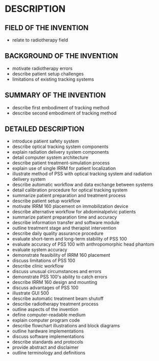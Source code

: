 # DESCRIPTION

## FIELD OF THE INVENTION

- relate to radiotherapy field

## BACKGROUND OF THE INVENTION

- motivate radiotherapy errors
- describe patient setup challenges
- limitations of existing tracking systems

## SUMMARY OF THE INVENTION

- describe first embodiment of tracking method
- describe second embodiment of tracking method

## DETAILED DESCRIPTION

- introduce patient safety system
- describe optical tracking system components
- explain radiation delivery system components
- detail computer system architecture
- describe patient treatment-simulation process
- explain use of single IRRM for patient localization
- illustrate method of PSS with optical tracking system and radiation delivery system
- describe automatic workflow and data exchange between systems
- detail calibration procedure for optical tracking system
- summarize patient preparation and treatment process
- describe patient setup workflow
- motivate IRRM 160 placement on immobilization device
- describe alternative workflow for abdominalpelvic patients
- summarize patient preparation time and accuracy
- describe information transfer and software module
- outline treatment stage and therapist intervention
- describe daily quality assurance procedure
- evaluate short-term and long-term stability of PSS 100
- evaluate accuracy of PSS 100 with anthropomorphic head phantom
- evaluate system accuracy
- demonstrate feasibility of IRRM 160 placement
- discuss limitations of PSS 100
- describe clinic workflow
- discuss unusual circumstances and errors
- demonstrate PSS 100's ability to catch errors
- describe IRRM 160 design and mounting
- discuss advantages of PSS 100
- illustrate GUI 500
- describe automatic treatment beam shutoff
- describe radiotherapy treatment process
- outline aspects of the invention
- define computer-readable medium
- explain computer program code
- describe flowchart illustrations and block diagrams
- outline hardware implementations
- discuss software implementations
- describe standards and protocols
- provide abstract and disclaimer
- outline terminology and definitions

